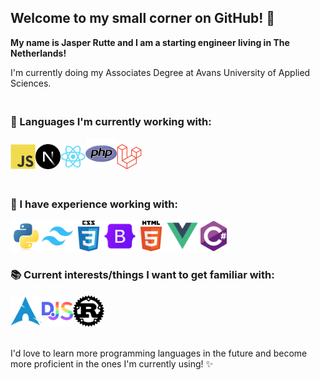 ## Welcome to my small corner on GitHub! 👋

**My name is Jasper Rutte and I am a starting engineer living in The Netherlands!**
 
I'm currently doing my Associates Degree at Avans University of Applied Sciences.


### <br>🧰 Languages I'm currently working with: 

<img src="https://github.com/devicons/devicon/blob/master/icons/javascript/javascript-original.svg" alt="JavaScript" width="40" height="40"><img src="https://github.com/devicons/devicon/blob/master/icons/nextjs/nextjs-original.svg" alt="NextJS" width="40" height="40"><img src="https://github.com/devicons/devicon/blob/master/icons/react/react-original.svg" alt="React" width="40" height="40"><img src="https://github.com/devicons/devicon/blob/master/icons/php/php-original.svg" alt="PHP" width="50" height="50"><img src="https://github.com/devicons/devicon/blob/master/icons/laravel/laravel-original.svg" alt="Laravel" width="40" height="40">


### <br>🔨 I have experience working with:
<img src="https://github.com/devicons/devicon/blob/master/icons/python/python-original.svg" alt="Python" width="50" height="50"><img src="https://raw.githubusercontent.com/devicons/devicon/1119b9f84c0290e0f0b38982099a2bd027a48bf1/icons/tailwindcss/tailwindcss-plain.svg" alt="Tailwind" width="50" height="50"><img src="https://github.com/devicons/devicon/blob/master/icons/css3/css3-original-wordmark.svg" alt="CSS" width="50" height="50"><img src="https://github.com/devicons/devicon/blob/master/icons/bootstrap/bootstrap-original.svg" alt="Bootstrap" width="50" height="50"><img src="https://github.com/devicons/devicon/blob/master/icons/html5/html5-original-wordmark.svg" alt="HTML" width="50" height="50"><img src="https://github.com/devicons/devicon/blob/master/icons/vuejs/vuejs-original.svg" alt="Vue" width="50" height="50"><img src="https://github.com/devicons/devicon/blob/master/icons/csharp/csharp-original.svg" alt="C#" width="50" height="50">





### 📚 Current interests/things I want to get  familiar with:
<img src="https://github.com/devicons/devicon/blob/master/icons/archlinux/archlinux-original.svg" alt="ArchLinux" width="50" height="50"><img src="https://github.com/devicons/devicon/blob/master/icons/discordjs/discordjs-original.svg" alt="DiscordJS" width="50" height="50"><img src="https://github.com/devicons/devicon/blob/master/icons/rust/rust-original.svg" alt="Rust" width="50" height="50">





 

<br> I'd love to learn more programming languages in the future and become more proficient in the ones I'm currently using! ✨
